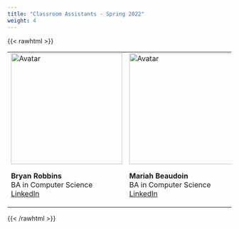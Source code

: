 ```yaml
---
title: "Classroom Assistants - Spring 2022"
weight: 4
---
```


{{< rawhtml >}}
<div class="row">
<link rel="stylesheet" href="/assets/css/custom.css">
<table >
<tr>
  <td>
  <link rel="stylesheet" href="/assets/css/custom.css">
  <img class = "myImage" src="bryan.jpeg" alt="Avatar" style="width:250px;height:250px;">
  <p class= "heading"> <b>Bryan Robbins</b><br/>
  BA in Computer Science<br/>
  <a href="https://www.linkedin.com/in/bryan-robbins-03a030100/">LinkedIn</a></p>
  </td>
  <td>
  <link rel="stylesheet" href="/assets/css/custom.css">
  <img class = "myImage" src="mariah.jpg" alt="Avatar" style="width:250px;height:250px;">
  <p class= "heading"><b>Mariah Beaudoin </b><br/>
  BA in Computer Science<br/>
  <a href="https://www.linkedin.com/in/mariah-beaudoin-b61ba621b">LinkedIn</a></p>
  </td>
  <td>
  <link rel="stylesheet" href="/assets/css/custom.css">
  <img class = "myImage" src="rhea.jpg" alt="Avatar" style="width:250px;height:250px;">
  <p class= "heading"><b>Rhea Hernandez</b><br/>
  BA in Biotechnology<br/>
  <a href="https://linkedin.com/in/rhea-hernandez-a25a7620a">LinkedIn</a></p>
  </td>
</tr>
</table>
</div>
{{< /rawhtml >}}